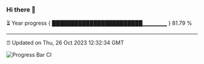 ### Hi there 👋

⏳ Year progress { ████████████████████████▁▁▁▁▁▁ } 81.79 %

---

⏰ Updated on Thu, 26 Oct 2023 12:32:34 GMT

![Progress Bar CI](https://github.com/ZhaoGui/ZhaoGui/workflows/Progress%20Bar%20CI/badge.svg)
